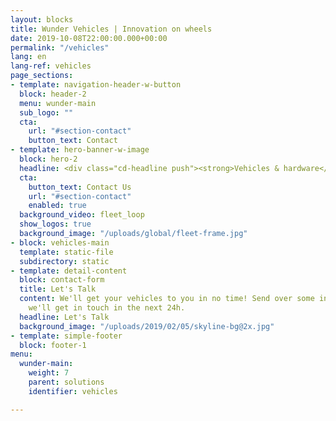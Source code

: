 ```yaml
---
layout: blocks
title: Wunder Vehicles | Innovation on wheels
date: 2019-10-08T22:00:00.000+00:00
permalink: "/vehicles"
lang: en
lang-ref: vehicles
page_sections:
- template: navigation-header-w-button
  block: header-2
  menu: wunder-main
  sub_logo: ""
  cta:
    url: "#section-contact"
    button_text: Contact
- template: hero-banner-w-image
  block: hero-2
  headline: <div class="cd-headline push"><strong>Vehicles & hardware</strong> <span class="cd-words-wrapper"><b class="is-visible">connected 24/7</b><b>built to last</b><b>future-proofed</b></span>
  cta:
    button_text: Contact Us
    url: "#section-contact"
    enabled: true
  background_video: fleet_loop
  show_logos: true
  background_image: "/uploads/global/fleet-frame.jpg"
- block: vehicles-main
  template: static-file
  subdirectory: static
- template: detail-content
  block: contact-form
  title: Let's Talk
  content: We'll get your vehicles to you in no time! Send over some info and
    we'll get in touch in the next 24h.
  headline: Let's Talk
  background_image: "/uploads/2019/02/05/skyline-bg@2x.jpg"
- template: simple-footer
  block: footer-1
menu:
  wunder-main:
    weight: 7
    parent: solutions
    identifier: vehicles

---
```

